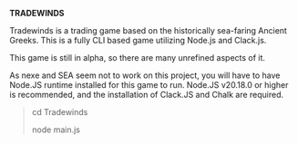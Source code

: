 **TRADEWINDS**

Tradewinds is a trading game based on the historically sea-faring Ancient Greeks. This is a fully CLI based game utilizing Node.js and Clack.js.

This game is still in alpha, so there are many unrefined aspects of it.

As nexe and SEA seem not to work on this project, you will have to have Node.JS runtime installed for this game to run. Node.JS v20.18.0 or higher is recommended, and the installation of Clack.JS and Chalk are required. 

> cd Tradewinds
> 
> node main.js
